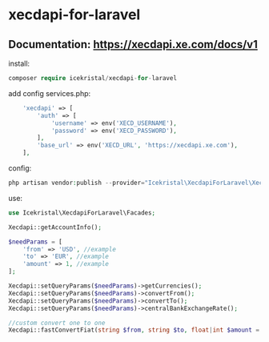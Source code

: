 # xecdapi-for-laravel
## Documentation: https://xecdapi.xe.com/docs/v1
install:
```php
composer require icekristal/xecdapi-for-laravel
```

add config services.php:
```php
    'xecdapi' => [
        'auth' => [
            'username' => env('XECD_USERNAME'),
            'password' => env('XECD_PASSWORD'),
        ],
        'base_url' => env('XECD_URL', 'https://xecdapi.xe.com'),
    ],
```
config:

```php
php artisan vendor:publish --provider="Icekristal\XecdapiForLaravel\XecdapiServiceProvider" --tag="config"
```

use:
```php
use Icekristal\XecdapiForLaravel\Facades;

Xecdapi::getAccountInfo();

$needParams = [
    'from' => 'USD', //example
    'to' => 'EUR', //example
    'amount' => 1, //example
];

Xecdapi::setQueryParams($needParams)->getCurrencies();
Xecdapi::setQueryParams($needParams)->convertFrom();
Xecdapi::setQueryParams($needParams)->convertTo();
Xecdapi::setQueryParams($needParams)->centralBankExchangeRate();

//custom convert one to one
Xecdapi::fastConvertFiat(string $from, string $to, float|int $amount = 1); //return float; if -1 then error
```
